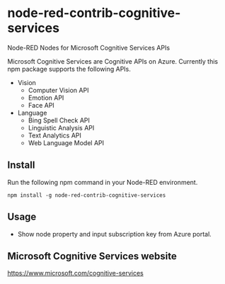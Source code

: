 node-red-contrib-cognitive-services
===================================

Node-RED Nodes for Microsoft Cognitive Services APIs

Microsoft Cognitive Services are Cognitive APIs on Azure.
Currently this npm package supports the following APIs.
- Vision
    - Computer Vision API
    - Emotion API
    - Face API
- Language
    - Bing Spell Check API
    - Linguistic Analysis API
    - Text Analytics API
    - Web Language Model API

## Install
Run the following npm command in your Node-RED environment.
```
npm install -g node-red-contrib-cognitive-services
```

## Usage
- Show node property and input subscription key from Azure portal.

## Microsoft Cognitive Services website
https://www.microsoft.com/cognitive-services